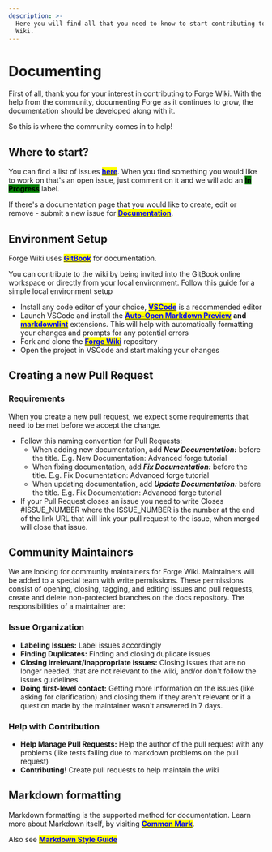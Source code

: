 ```yaml
---
description: >-
  Here you will find all that you need to know to start contributing to Forge
  Wiki.
---
```


# Documenting

First of all, thank you for your interest in contributing to Forge Wiki. With the help from the community, documenting Forge as it continues to grow, the documentation should be developed along with it.

So this is where the community comes in to help!

## Where to start?

You can find a list of issues [<mark style="color:blue;">**here**</mark>](https://github.com/forgewiki/forgewiki/issues). When you find something you would like to work on that's an open issue, just comment on it and we will add an <mark style="background-color:green;">**In Progress**</mark> label.

If there's a documentation page that you would like to create, edit or remove - submit a new issue for [<mark style="color:blue;">**Documentation**</mark>](https://github.com/forgewiki/forgewiki/issues/new?assignees=\&labels=documentation\&template=documentation.md\&title=).

## Environment Setup

Forge Wiki uses [<mark style="color:blue;">**GitBook**</mark>](https://www.gitbook.com/) for documentation.

You can contribute to the wiki by being invited into the GitBook online workspace or directly from your local environment. Follow this guide for a simple local environment setup

* Install any code editor of your choice,  [<mark style="color:blue;">**VSCode**</mark>](https://code.visualstudio.com/) is a recommended editor
* Launch VSCode and install the [<mark style="color:blue;">**Auto-Open Markdown Preview**</mark>](https://marketplace.visualstudio.com/items?itemName=hnw.vscode-auto-open-markdown-preview) **and** [<mark style="color:blue;">**markdownlint**</mark>](https://marketplace.visualstudio.com/items?itemName=DavidAnson.vscode-markdownlint) extensions. This will help with automatically formatting your changes and prompts for any potential errors
* Fork and clone the [<mark style="color:blue;">**Forge Wiki**</mark>](https://github.com/forgewiki/forgewiki) repository
* Open the project in VSCode and start making your changes

## Creating a new Pull Request

### Requirements

When you create a new pull request, we expect some requirements that need to be met before we accept the change.

* Follow this naming convention for Pull Requests:
  * When adding new documentation, add _**New Documentation:**_ before the title. E.g. New Documentation: Advanced forge tutorial
  * When fixing documentation, add _**Fix Documentation:**_ before the title. E.g. Fix Documentation: Advanced forge tutorial
  * When updating documentation, add _**Update Documentation:**_ before the title. E.g. Fix Documentation: Advanced forge tutorial
* If your Pull Request closes an issue you need to write Closes #ISSUE\_NUMBER where the ISSUE\_NUMBER is the number at the end of the link URL that will link your pull request to the issue, when merged will close that issue.

## Community Maintainers

We are looking for community maintainers for Forge Wiki. Maintainers will be added to a special team with write permissions. These permissions consist of opening, closing, tagging, and editing issues and pull requests, create and delete non-protected branches on the docs repository. The responsibilities of a maintainer are:

### Issue Organization

* **Labeling Issues:** Label issues accordingly
* **Finding Duplicates:** Finding and closing duplicate issues
* **Closing irrelevant/inappropriate issues:** Closing issues that are no longer needed, that are not relevant to the wiki, and/or don't follow the issues guidelines
* **Doing first-level contact:** Getting more information on the issues (like asking for clarification) and closing them if they aren't relevant or if a question made by the maintainer wasn't answered in 7 days.

### Help with Contribution

* **Help Manage Pull Requests:** Help the author of the pull request with any problems (like tests failing due to markdown problems on the pull request)
* **Contributing!** Create pull requests to help maintain the wiki

## Markdown formatting

Markdown formatting is the supported method for documentation. Learn more about Markdown itself, by visiting [<mark style="color:blue;">**Common Mark**</mark>](https://commonmark.org/help/).

Also see [<mark style="color:blue;">**Markdown Style Guide**</mark>](markdown-style-guide.md)
